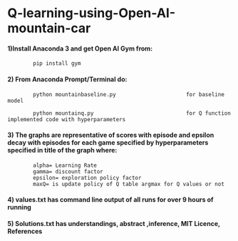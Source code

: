 # Q-learning-using-Open-AI-mountain-car
#### 1)Install Anaconda 3 and get Open AI Gym from:

            pip install gym
            
            
#### 2) From Anaconda Prompt/Terminal do: 

            python mountainbaseline.py                      for baseline model
            
            python mountainq.py                             for Q function implemented code with hyperparameters
#### 3) The graphs are representative of scores with episode and epsilon decay with episodes for each game specified by hyperparameters specified in title of the graph where:
            alpha= Learning Rate
            gamma= discount factor
            epsilon= exploration policy factor
            maxQ= is update policy of Q table argmax for Q values or not

#### 4) values.txt has command line output of all runs for over 9 hours of running
#### 5) Solutions.txt has understandings,  abstract ,inference, MIT Licence, References

